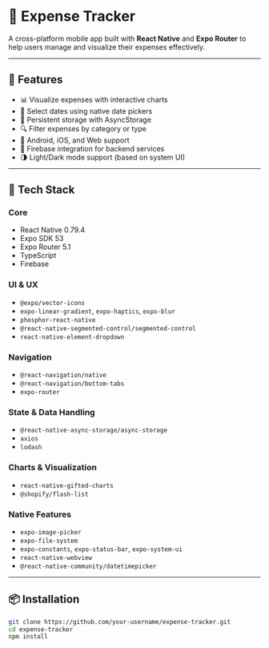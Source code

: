 # 💸 Expense Tracker

A cross-platform mobile app built with **React Native** and **Expo Router** to help users manage and visualize their expenses effectively.

---

## 🚀 Features

- 📊 Visualize expenses with interactive charts
- 📅 Select dates using native date pickers
- 💾 Persistent storage with AsyncStorage
- 🔍 Filter expenses by category or type
- 📱 Android, iOS, and Web support
- 🔐 Firebase integration for backend services
- 🌗 Light/Dark mode support (based on system UI)

---

## 🧰 Tech Stack

### Core

- React Native 0.79.4
- Expo SDK 53
- Expo Router 5.1
- TypeScript
- Firebase

### UI & UX

- `@expo/vector-icons`
- `expo-linear-gradient`, `expo-haptics`, `expo-blur`
- `phosphor-react-native`
- `@react-native-segmented-control/segmented-control`
- `react-native-element-dropdown`

### Navigation

- `@react-navigation/native`
- `@react-navigation/bottom-tabs`
- `expo-router`

### State & Data Handling

- `@react-native-async-storage/async-storage`
- `axios`
- `lodash`

### Charts & Visualization

- `react-native-gifted-charts`
- `@shopify/flash-list`

### Native Features

- `expo-image-picker`
- `expo-file-system`
- `expo-constants`, `expo-status-bar`, `expo-system-ui`
- `react-native-webview`
- `@react-native-community/datetimepicker`

---

## 📦 Installation

```bash
git clone https://github.com/your-username/expense-tracker.git
cd expense-tracker
npm install
```
